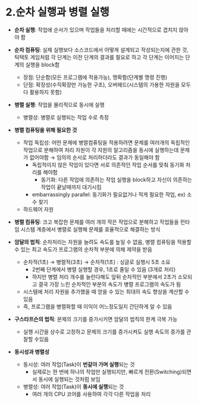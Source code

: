 # 2.순차 실행과 병렬 실행

- **순차 실행**: 작업에 순서가 있으며 작업들을 처리할 때에는 시간적으로 겹치지 않아야 함
  
- **순차 컴퓨팅**: 실제 실행보다 소스코드에서 어떻게 설계되고 작성되는지에 관한 것, 틱택토 게임처럼 각 단계는 이전 단계의 결과를 필요로 하고 각 단계는 이어지는 단계의 실행을 block함
    - 장점: 단순함(모든 프로그램에 적용가능), 명확함(단계별 명령 진행)
    - 단점: 확장성(수직확장만 가능한 구조), 오버헤드(시스템의 가용한 자원을 모두다 활용하지 못함)
      
- **병렬 실행**: 작업을 물리적으로 동시에 실행
    - 병렬성: 병렬로 실행되는 작업 수로 측정
      
- **병렬 컴퓨팅을 위해 필요한 것**
    - 작업 독립성: 어떤 문제에 병렬컴퓨팅을 적용하려면 문제를 여러개의 독립적인 작업으로 분해하여 처리 자원이 각 자원의 알고리즘을 동시에 실행하는데 문제가 없어야함
        → 임의의 순서로 처리하더라도 결과가 동일해야 함
        - 독립적이지 않은 작업이 있다면 서로 의존적인 작업 순서를 맞춰 동기화 처리를 해야함
            - 동기화: 다른 작업에 의존하는 작업 실행을 block하고 자신이 의존하는 작업이 끝날때까지 대기시킴
        - embarrassingly parallel: 동기화가 필요없거나 적게 필요한 작업, ex) 소수 찾기
    - 하드웨어 자원
      
- **병렬 컴퓨팅**: 크고 복잡한 문제를 여러 개의 작은 작업으로 분해하고 작업들을 런타임 시스템 계층에서 병렬로 실행해 문제를 효율적으로 해결하는 방식
  
- **암달의 법칙**: 순차처리는 자원을 늘려도 속도를 높일 수 없음, 병렬 컴퓨팅을 적용할 수 있는 최고 속도가 프로그램의 순차적 부분에 의해 제약을 받음
    - 순차적(1초) → 병렬적(3초) → 순차적(1초) : 싱글로 실행시 5초 소요
        - 2번째 단계에서 병렬 실행할 경우, 1초로 줄일 수 있음 (3개로 처리)
        - 하지만 병렬 처리 개수를 늘린다해도 앞뒤 순차적인 부분에서 2초가 소모되고 결국 가장 느린 순차적인 부분의 속도가 병렬 프로그램의 속도가 됨
    - 시스템에 처리 자원을 추가했을 때 얻을 수 있는 최대의 속도 향상을 계산할 수 있음
    - 즉, 프로그램을 병렬화할 때 이익이 어느정도일지 간단하게 알 수 있음
      
- **구스타프슨의 법칙**: 문제의 크기를 증가시키면 암달의 법칙의 한계 극복 가능
    - 실행 시간을 상수로 고정하고 문제의 크기를 증가시켜도 실행 속도의 증가를 관찰할 수있음
      
- **동시성과 병렬성**
    - 동시성: 여러 작업(Task)이 **번갈아 가며 실행**되는 것
        - 실제로는 한 번에 하나의 작업만 실행되지만, 빠르게 전환(Switching)되면서 동시에 실행되는 것처럼 보임
    - 병렬성: 여러 작업(Task)이 **동시에 실행**되는 것
        - 여러 개의 CPU 코어를 사용하여 각각 다른 작업을 처리
